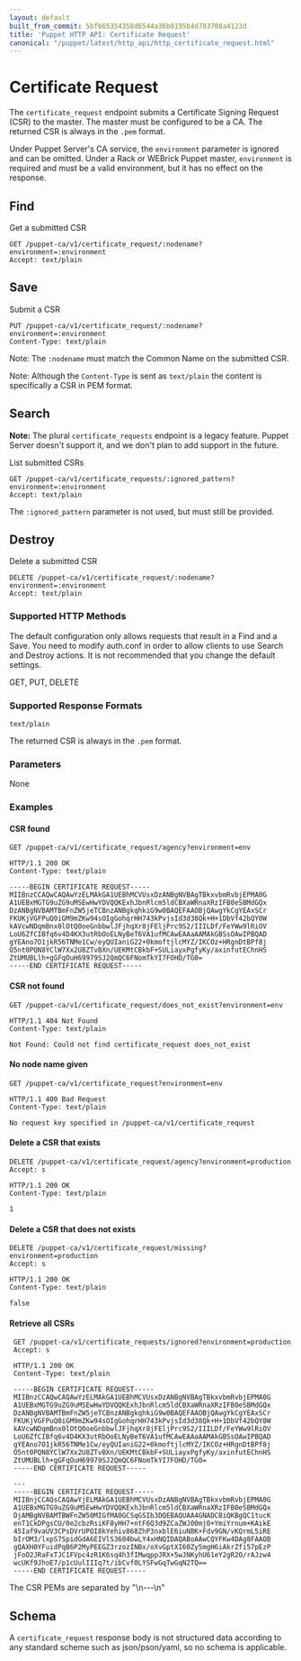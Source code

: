 ```yaml
---
layout: default
built_from_commit: 5bfb65354358d6544a36b0195b4d703708a4123d
title: 'Puppet HTTP API: Certificate Request'
canonical: "/puppet/latest/http_api/http_certificate_request.html"
---
```


Certificate Request
=============

The `certificate_request` endpoint submits a Certificate Signing Request (CSR)
to the master. The master must be configured to be a CA. The returned
CSR is always in the `.pem` format.

Under Puppet Server's CA service, the `environment` parameter is ignored and can
be omitted. Under a Rack or WEBrick Puppet master, `environment` is required and
must be a valid environment, but it has no effect on the response.

Find
----

Get a submitted CSR

    GET /puppet-ca/v1/certificate_request/:nodename?environment=:environment
    Accept: text/plain

Save
----

Submit a CSR

    PUT /puppet-ca/v1/certificate_request/:nodename?environment=:environment
    Content-Type: text/plain

Note: The `:nodename` must match the Common Name on the submitted CSR.

Note: Although the `Content-Type` is sent as `text/plain` the content is
specifically a CSR in PEM format.

Search
----

**Note:** The plural `certificate_requests` endpoint is a legacy feature. Puppet
Server doesn't support it, and we don't plan to add support in the future.

List submitted CSRs

    GET /puppet-ca/v1/certificate_requests/:ignored_pattern?environment=:environment
    Accept: text/plain

The `:ignored_pattern` parameter is not used, but must still be provided.

Destroy
----

Delete a submitted CSR

    DELETE /puppet-ca/v1/certificate_request/:nodename?environment=:environment
    Accept: text/plain

### Supported HTTP Methods

The default configuration only allows requests that result in a Find and a
Save. You need to modify auth.conf in order to allow clients to use Search and
Destroy actions. It is not recommended that you change the default settings.

GET, PUT, DELETE

### Supported Response Formats

`text/plain`

The returned CSR is always in the `.pem` format.

### Parameters

None

### Examples

#### CSR found

    GET /puppet-ca/v1/certificate_request/agency?environment=env

    HTTP/1.1 200 OK
    Content-Type: text/plain

    -----BEGIN CERTIFICATE REQUEST-----
    MIIBnzCCAQwCAQAwYzELMAkGA1UEBhMCVUsxDzANBgNVBAgTBkxvbmRvbjEPMA0G
    A1UEBxMGTG9uZG9uMSEwHwYDVQQKExhJbnRlcm5ldCBXaWRnaXRzIFB0eSBMdGQx
    DzANBgNVBAMTBmFnZW5jeTCBnzANBgkqhkiG9w0BAQEFAAOBjQAwgYkCgYEAxSCr
    FKUKjVGFPuQ0iGM9mZKw94sOIgGohqrHH743kPvjsId3d38Qk+H+1DbVf42bQY0W
    kAVcwNDqmBnx0lOtQ0oeGnbbwlJFjhqXr8jFEljPrc9S2/IIILDf/FeYWw9lRiOV
    LoU6ZfCIBfq6v4D4KX3utRbOoELNyBeT6VA1ufMCAwEAAaAAMAkGBSsOAwIPBQAD
    gYEAno7O1jkR56TNMe1Cw/eyQUIaniG22+0kmoftjlcMYZ/IKCOz+HRgnDtBPf8j
    O5nt0PQN8YClW7Xx2U8ZTvBXn/UEKMtCBkbF+SULiayxPgfyKy/axinfutEChnHS
    ZtUMUBLlh+gGFqOuH69979SJ2QmQC6FNomTkYI7FOHD/TG0=
    -----END CERTIFICATE REQUEST-----

#### CSR not found

    GET /puppet-ca/v1/certificate_request/does_not_exist?environment=env

    HTTP/1.1 404 Not Found
    Content-Type: text/plain

    Not Found: Could not find certificate_request does_not_exist

#### No node name given

    GET /puppet-ca/v1/certificate_request?environment=env

    HTTP/1.1 400 Bad Request
    Content-Type: text/plain

    No request key specified in /puppet-ca/v1/certificate_request

#### Delete a CSR that exists

    DELETE /puppet-ca/v1/certificate_request/agency?environment=production
    Accept: s

    HTTP/1.1 200 OK
    Content-Type: text/plain

    1

#### Delete a CSR that does not exists

    DELETE /puppet-ca/v1/certificate_request/missing?environment=production
    Accept: s

    HTTP/1.1 200 OK
    Content-Type: text/plain

    false

#### Retrieve all CSRs

     GET /puppet-ca/v1/certificate_requests/ignored?environment=production
     Accept: s

     HTTP/1.1 200 OK
     Content-Type: text/plain

     -----BEGIN CERTIFICATE REQUEST-----
     MIIBnzCCAQwCAQAwYzELMAkGA1UEBhMCVUsxDzANBgNVBAgTBkxvbmRvbjEPMA0G
     A1UEBxMGTG9uZG9uMSEwHwYDVQQKExhJbnRlcm5ldCBXaWRnaXRzIFB0eSBMdGQx
     DzANBgNVBAMTBmFnZW5jeTCBnzANBgkqhkiG9w0BAQEFAAOBjQAwgYkCgYEAxSCr
     FKUKjVGFPuQ0iGM9mZKw94sOIgGohqrHH743kPvjsId3d38Qk+H+1DbVf42bQY0W
     kAVcwNDqmBnx0lOtQ0oeGnbbwlJFjhqXr8jFEljPrc9S2/IIILDf/FeYWw9lRiOV
     LoU6ZfCIBfq6v4D4KX3utRbOoELNyBeT6VA1ufMCAwEAAaAAMAkGBSsOAwIPBQAD
     gYEAno7O1jkR56TNMe1Cw/eyQUIaniG22+0kmoftjlcMYZ/IKCOz+HRgnDtBPf8j
     O5nt0PQN8YClW7Xx2U8ZTvBXn/UEKMtCBkbF+SULiayxPgfyKy/axinfutEChnHS
     ZtUMUBLlh+gGFqOuH69979SJ2QmQC6FNomTkYI7FOHD/TG0=
     -----END CERTIFICATE REQUEST-----

     ---
     -----BEGIN CERTIFICATE REQUEST-----
     MIIBnjCCAQsCAQAwYjELMAkGA1UEBhMCVUsxDzANBgNVBAgTBkxvbmRvbjEPMA0G
     A1UEBxMGTG9uZG9uMSEwHwYDVQQKExhJbnRlcm5ldCBXaWRnaXRzIFB0eSBMdGQx
     DjAMBgNVBAMTBWFnZW50MIGfMA0GCSqGSIb3DQEBAQUAA4GNADCBiQKBgQC1tucK
     enT1CkDPgsCU/0e2cbzRsiKF8yHH7+ntF6Q3d9ZCaZWJ00mj0+YmiYrnum+KAikE
     45Iaf9vaUV3CPsDVrUPOI8kYehiv868ZhP3nxblE6iuNBK+Fdv9GN/vKQrmL5iRE
     bIrOM3/lxpS7SpidGdA6EIVlS3604bwLY4xHNQIDAQABoAAwCQYFKw4DAg8FAAOB
     gQAXH0YFuidPqB6P2MyPEEGZ3rzozINBx/oXvGptXI60Zy5mgH6iAkrZfi57pEzP
     jFoO2JRaFxTJC1FVpc4zR1K6sq4h3fIMwqppJRX+5wJNKyhU61eY2gR2O/rAJzw4
     wcUKf9JhoE7/p1cUulIIIq7t/ibCvf0LYSFwGqTwGqN2TQ==
     -----END CERTIFICATE REQUEST-----

The CSR PEMs are separated by "\n---\n"

Schema
------

A `certificate_request` response body is not structured data according to any
standard scheme such as json/pson/yaml, so no schema is applicable.
